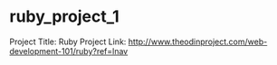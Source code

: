 # ruby_project_1
Project Title: Ruby
Project Link: http://www.theodinproject.com/web-development-101/ruby?ref=lnav
